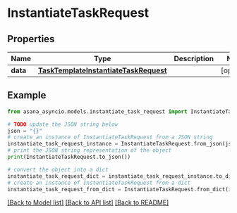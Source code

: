 # InstantiateTaskRequest


## Properties

Name | Type | Description | Notes
------------ | ------------- | ------------- | -------------
**data** | [**TaskTemplateInstantiateTaskRequest**](TaskTemplateInstantiateTaskRequest.md) |  | [optional] 

## Example

```python
from asana_asyncio.models.instantiate_task_request import InstantiateTaskRequest

# TODO update the JSON string below
json = "{}"
# create an instance of InstantiateTaskRequest from a JSON string
instantiate_task_request_instance = InstantiateTaskRequest.from_json(json)
# print the JSON string representation of the object
print(InstantiateTaskRequest.to_json())

# convert the object into a dict
instantiate_task_request_dict = instantiate_task_request_instance.to_dict()
# create an instance of InstantiateTaskRequest from a dict
instantiate_task_request_from_dict = InstantiateTaskRequest.from_dict(instantiate_task_request_dict)
```
[[Back to Model list]](../README.md#documentation-for-models) [[Back to API list]](../README.md#documentation-for-api-endpoints) [[Back to README]](../README.md)


